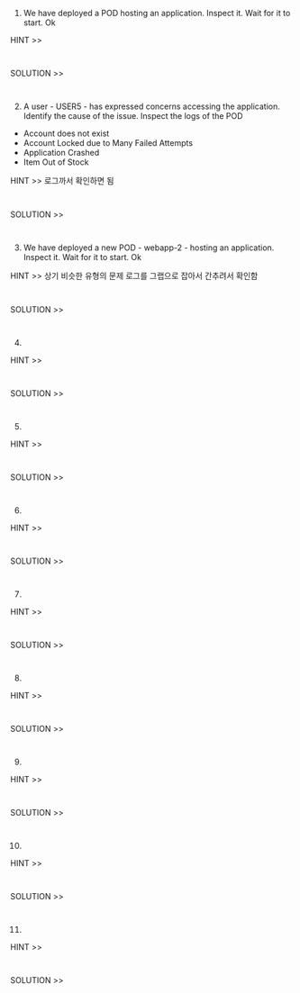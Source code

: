 
1. We have deployed a POD hosting an application. Inspect it. Wait for it to start.
Ok

HINT >> 
```bash
```

```yaml

```
SOLUTION >> 
```bash
```

```yaml

```

2.  A user - USER5 - has expressed concerns accessing the application. Identify the cause of the issue.
Inspect the logs of the POD

- Account does not exist
- Account Locked due to Many Failed Attempts
- Application Crashed
- Item Out of Stock

HINT >> 로그까서 확인하면 됨 
```bash
```

```yaml

```
SOLUTION >> 
```bash
```

```yaml

```

3. We have deployed a new POD - webapp-2 - hosting an application. Inspect it. Wait for it to start.
Ok

HINT >> 상기 비슷한 유형의 문제 로그를 그랩으로 잡아서 간추려서 확인함
```bash
```

```yaml

```
SOLUTION >> 
```bash
```

```yaml

```

4. 

HINT >> 
```bash
```

```yaml

```
SOLUTION >> 
```bash
```

```yaml

```

5. 

HINT >> 
```bash
```

```yaml

```
SOLUTION >> 
```bash
```

```yaml

```

6. 

HINT >> 
```bash
```

```yaml

```
SOLUTION >> 
```bash
```

```yaml

```

7. 

HINT >> 
```bash
```

```yaml

```
SOLUTION >> 
```bash
```

```yaml

```

8. 

HINT >> 
```bash
```

```yaml

```
SOLUTION >> 
```bash
```

```yaml

```

9. 

HINT >> 
```bash
```

```yaml

```
SOLUTION >> 
```bash
```

```yaml

```

10. 

HINT >> 
```bash
```

```yaml

```
SOLUTION >> 
```bash
```

```yaml

```

11. 

HINT >> 
```bash
```

```yaml

```
SOLUTION >> 
```bash
```

```yaml

```
